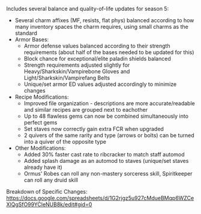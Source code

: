 Includes several balance and quality-of-life updates for season 5:
  * Several charm affixes (MF, resists, flat phys) balanced according to how many inventory spaces the charm requires, using small charms as the standard
  * Armor Bases:
    * Armor defense values balanced according to their strength requirements (about half of the bases needed to be updated for this)
    * Block chance for exceptional/elite paladin shields balanced
    * Strength requirements adjusted slightly for Heavy/Sharkskin/Vampirebone Gloves and Light/Sharkskin/Vampirefang Belts
    * Unique/set armor ED values adjusted accordingly to minimize changes
  * Recipe Modifications:
    * Improved file organization - descriptions are more accurate/readable and similar recipes are grouped next to eachother
    * Up to 48 flawless gems can now be combined simultaneously into perfect gems
    * Set staves now correctly gain extra FCR when upgraded
    * 2 quivers of the same rarity and type (arrows or bolts) can be turned into a quiver of the opposite type
  * Other Modifications:
    * Added 30% faster cast rate to ribcracker to match staff automod
    * Added splash damage as an automod to staves (unique/set staves already have it)
    * Ormus' Robes can roll any non-mastery sorceress skill, Spiritkeeper can roll any druid skill

Breakdown of Specific Changes: https://docs.google.com/spreadsheets/d/1G2rjgz5u927cMdueBMqp6WZCeXlQgSfO99YCleNUB8k/edit#gid=0
